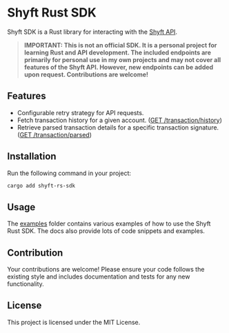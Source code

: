 # Shyft Rust SDK

Shyft SDK is a Rust library for interacting with the [Shyft API](https://docs.shyft.to/).

> **IMPORTANT: This is not an official SDK. It is a personal project for learning Rust and API development. The included endpoints are primarily for personal use in my own projects and may not cover all features of the Shyft API. However, new endpoints can be added upon request. Contributions are welcome!**

## Features

- Configurable retry strategy for API requests.
- Fetch transaction history for a given account. ([GET /transaction/history](https://docs.shyft.to/solana-apis/transactions/transaction-apis#get-transaction-history))
- Retrieve parsed transaction details for a specific transaction signature. ([GET /transaction/parsed](https://docs.shyft.to/solana-apis/transactions/transaction-apis#parsed-transaction))

## Installation

Run the following command in your project:

```sh
cargo add shyft-rs-sdk
```

## Usage

The [examples](./examples) folder contains various examples of how to use the Shyft Rust SDK. The docs also provide lots of code snippets and examples.

## Contribution

Your contributions are welcome! Please ensure your code follows the existing style and includes documentation and tests for any new functionality.

## License

This project is licensed under the MIT License.
